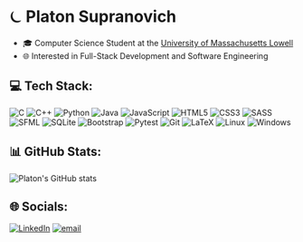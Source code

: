 # ⏾ Platon Supranovich
- 🎓 Computer Science Student at the [University of Massachusetts Lowell](https://www.uml.edu/)
- 🌐 Interested in Full-Stack Development and Software Engineering

## 💻 Tech Stack:
![C](https://img.shields.io/badge/c-%2300599C.svg?style=for-the-badge&logo=c&logoColor=white) 
![C++](https://img.shields.io/badge/c++-%2300599C.svg?style=for-the-badge&logo=c%2B%2B&logoColor=white) 
![Python](https://img.shields.io/badge/python-3670A0?style=for-the-badge&logo=python&logoColor=ffdd54) 
![Java](https://img.shields.io/badge/java-%23ED8B00.svg?style=for-the-badge&logo=openjdk&logoColor=white) 
![JavaScript](https://img.shields.io/badge/javascript-%23323330.svg?style=for-the-badge&logo=javascript&logoColor=%23F7DF1E) 
![HTML5](https://img.shields.io/badge/html5-%23E34F26.svg?style=for-the-badge&logo=html5&logoColor=white) 
![CSS3](https://img.shields.io/badge/css3-%231572B6.svg?style=for-the-badge&logo=css3&logoColor=white) 
![SASS](https://img.shields.io/badge/SASS-hotpink.svg?style=for-the-badge&logo=SASS&logoColor=white) 
![SFML](https://img.shields.io/badge/SFML-8CC445?style=for-the-badge&logo=sfml&logoColor=white)
![SQLite](https://img.shields.io/badge/sqlite-%2307405e.svg?style=for-the-badge&logo=sqlite&logoColor=white)
![Bootstrap](https://img.shields.io/badge/bootstrap-%238511FA.svg?style=for-the-badge&logo=bootstrap&logoColor=white) 
![Pytest](https://img.shields.io/badge/pytest-%23ffffff.svg?style=for-the-badge&logo=pytest&logoColor=2f9fe3)
![Git](https://img.shields.io/badge/git-%23F05033.svg?style=for-the-badge&logo=git&logoColor=white) 
![LaTeX](https://img.shields.io/badge/latex-%23008080.svg?style=for-the-badge&logo=latex&logoColor=white)
![Linux](https://img.shields.io/badge/Linux-FCC624?style=for-the-badge&logo=linux&logoColor=black)
![Windows](https://img.shields.io/badge/Windows-0078D6?style=for-the-badge&logo=windows&logoColor=white)

## 📊 GitHub Stats:
![Platon's GitHub stats](https://github-readme-stats.vercel.app/api?username=psupra22&theme=dark&show_icons=true&show=discussions_answered,prs_merged&hide=prs)

## 🌐 Socials:
[![LinkedIn](https://img.shields.io/badge/linkedin-%230077B5.svg?style=for-the-badge&logo=linkedin&logoColor=white)](https://linkedin.com/in/platonsupranovich) 
[![email](https://img.shields.io/badge/Gmail-D14836?style=for-the-badge&logo=gmail&logoColor=white)](mailto:psupra521@gmail.com) 
